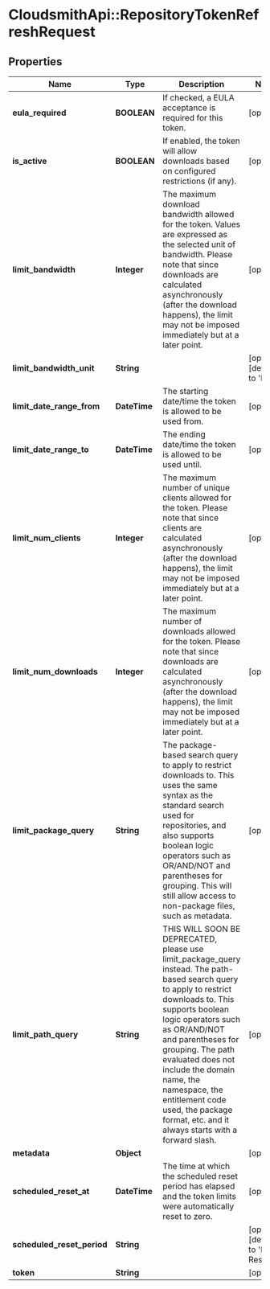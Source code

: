 # CloudsmithApi::RepositoryTokenRefreshRequest

## Properties
Name | Type | Description | Notes
------------ | ------------- | ------------- | -------------
**eula_required** | **BOOLEAN** | If checked, a EULA acceptance is required for this token. | [optional] 
**is_active** | **BOOLEAN** | If enabled, the token will allow downloads based on configured restrictions (if any). | [optional] 
**limit_bandwidth** | **Integer** | The maximum download bandwidth allowed for the token. Values are expressed as the selected unit of bandwidth. Please note that since downloads are calculated asynchronously (after the download happens), the limit may not be imposed immediately but at a later point.  | [optional] 
**limit_bandwidth_unit** | **String** |  | [optional] [default to &#39;Byte&#39;]
**limit_date_range_from** | **DateTime** | The starting date/time the token is allowed to be used from. | [optional] 
**limit_date_range_to** | **DateTime** | The ending date/time the token is allowed to be used until. | [optional] 
**limit_num_clients** | **Integer** | The maximum number of unique clients allowed for the token. Please note that since clients are calculated asynchronously (after the download happens), the limit may not be imposed immediately but at a later point. | [optional] 
**limit_num_downloads** | **Integer** | The maximum number of downloads allowed for the token. Please note that since downloads are calculated asynchronously (after the download happens), the limit may not be imposed immediately but at a later point. | [optional] 
**limit_package_query** | **String** | The package-based search query to apply to restrict downloads to. This uses the same syntax as the standard search used for repositories, and also supports boolean logic operators such as OR/AND/NOT and parentheses for grouping. This will still allow access to non-package files, such as metadata. | [optional] 
**limit_path_query** | **String** | THIS WILL SOON BE DEPRECATED, please use limit_package_query instead. The path-based search query to apply to restrict downloads to. This supports boolean logic operators such as OR/AND/NOT and parentheses for grouping. The path evaluated does not include the domain name, the namespace, the entitlement code used, the package format, etc. and it always starts with a forward slash. | [optional] 
**metadata** | **Object** |  | [optional] 
**scheduled_reset_at** | **DateTime** | The time at which the scheduled reset period has elapsed and the token limits were automatically reset to zero. | [optional] 
**scheduled_reset_period** | **String** |  | [optional] [default to &#39;Never Reset&#39;]
**token** | **String** |  | [optional] 



